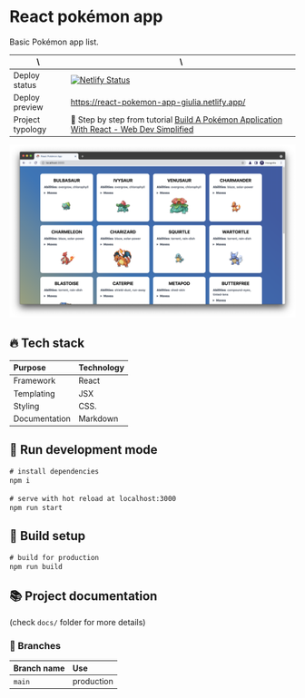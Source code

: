 # React pokémon app

Basic Pokémon app list.

| \                                                                          | \                                                                              |
|----------------------------------------------------------------------------|--------------------------------------------------------------------------------|
| Deploy status                                                              | [![Netlify Status](https://api.netlify.com/api/v1/badges/4b341266-e305-4e51-a1b9-00f901080f12/deploy-status)](https://app.netlify.com/sites/react-pokemon-app-giulia/deploys)                                                                              |
| Deploy preview                                                             | https://react-pokemon-app-giulia.netlify.app/                                                                              |
| Project typology                                                           | 📒  Step by step from tutorial [Build A Pokémon Application With React - Web Dev Simplified](https://www.youtube.com/watch?v=o3ZUc7zH8BE&ab_channel=WebDevSimplified) |


![project preview](docs/project-preview.png)

## 🔥 Tech stack

| Purpose       | Technology   |
|:--------------|:-------------|
| Framework     | React        |
| Templating    | JSX          |
| Styling       | CSS.         |
| Documentation | Markdown     |

## 🌊 Run development mode

```shell
# install dependencies
npm i

# serve with hot reload at localhost:3000
npm run start
```

## 🧳 Build setup

```shell
# build for production
npm run build
```

## 📚 Project documentation

(check `docs/` folder for more details)

### 🌿 Branches

| Branch name | Use        |
|:------------|:-----------|
| `main`      | production |
